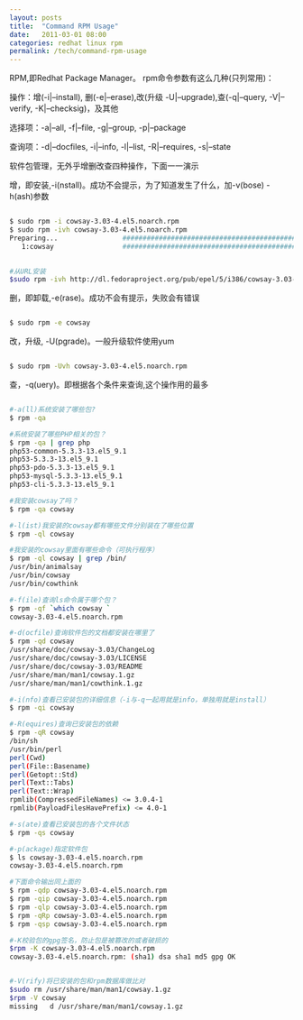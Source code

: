 ```yaml
---
layout: posts
title:  "Command RPM Usage"
date:   2011-03-01 08:00
categories: redhat linux rpm
permalink: /tech/command-rpm-usage
---
```


RPM,即Redhat Package Manager。
rpm命令参数有这么几种(只列常用)：

操作：增(-i|–install), 删(-e|–erase),改(升级 -U|–upgrade),查(-q|–query, -V|–verify, -K|–checksig)，及其他

选择项：-a|–all, -f|–file, -g|–group, -p|–package

查询项：-d|–docfiles, -i|–info, -l|–list, -R|–requires, -s|–state

软件包管理，无外乎增删改查四种操作，下面一一演示

增，即安装,-i(nstall)。成功不会提示，为了知道发生了什么，加-v(bose) -h(ash)参数

```bash

$ sudo rpm -i cowsay-3.03-4.el5.noarch.rpm
$ sudo rpm -ivh cowsay-3.03-4.el5.noarch.rpm
Preparing...                ########################################### [100%]
   1:cowsay                 ########################################### [100%]
   

#从URL安装
$sudo rpm -ivh http://dl.fedoraproject.org/pub/epel/5/i386/cowsay-3.03-4.el5.noarch.rpm

```

删，即卸载,-e(rase)。成功不会有提示，失败会有错误

```bash

$ sudo rpm -e cowsay

```

改，升级, -U(pgrade)。一般升级软件使用yum

```bash

$ sudo rpm -Uvh cowsay-3.03-4.el5.noarch.rpm

```

查，-q(uery)。即根据各个条件来查询,这个操作用的最多

```bash 

#-a(ll)系统安装了哪些包?
$ rpm -qa

#系统安装了哪些PHP相关的包？
$ rpm -qa | grep php
php53-common-5.3.3-13.el5_9.1
php53-5.3.3-13.el5_9.1
php53-pdo-5.3.3-13.el5_9.1
php53-mysql-5.3.3-13.el5_9.1
php53-cli-5.3.3-13.el5_9.1

#我安装cowsay了吗？
$ rpm -qa cowsay

#-l(ist)我安装的cowsay都有哪些文件分别装在了哪些位置
$ rpm -ql cowsay

#我安装的cowsay里面有哪些命令（可执行程序）
$ rpm -ql cowsay | grep /bin/
/usr/bin/animalsay
/usr/bin/cowsay
/usr/bin/cowthink

#-f(ile)查询ls命令属于哪个包？
$ rpm -qf `which cowsay `
cowsay-3.03-4.el5.noarch.rpm

#-d(ocfile)查询软件包的文档都安装在哪里了
$ rpm -qd cowsay
/usr/share/doc/cowsay-3.03/ChangeLog
/usr/share/doc/cowsay-3.03/LICENSE
/usr/share/doc/cowsay-3.03/README
/usr/share/man/man1/cowsay.1.gz
/usr/share/man/man1/cowthink.1.gz

#-i(nfo)查看已安装包的详细信息（-i与-q一起用就是info，单独用就是install）
$ rpm -qi cowsay

#-R(equires)查询已安装包的依赖
$ rpm -qR cowsay
/bin/sh  
/usr/bin/perl  
perl(Cwd)  
perl(File::Basename)  
perl(Getopt::Std)  
perl(Text::Tabs)  
perl(Text::Wrap)  
rpmlib(CompressedFileNames) <= 3.0.4-1
rpmlib(PayloadFilesHavePrefix) <= 4.0-1

#-s(ate)查看已安装包的各个文件状态
$ rpm -qs cowsay

#-p(ackage)指定软件包
$ ls cowsay-3.03-4.el5.noarch.rpm
cowsay-3.03-4.el5.noarch.rpm

#下面命令输出同上面的
$ rpm -qdp cowsay-3.03-4.el5.noarch.rpm
$ rpm -qip cowsay-3.03-4.el5.noarch.rpm
$ rpm -qlp cowsay-3.03-4.el5.noarch.rpm
$ rpm -qRp cowsay-3.03-4.el5.noarch.rpm
$ rpm -qsp cowsay-3.03-4.el5.noarch.rpm

#-K校验包的gpg签名，防止包是被篡改的或者破损的
$rpm -K cowsay-3.03-4.el5.noarch.rpm 
cowsay-3.03-4.el5.noarch.rpm: (sha1) dsa sha1 md5 gpg OK


#-V(rify)将已安装的包和rpm数据库做比对
$sudo rm /usr/share/man/man1/cowsay.1.gz
$rpm -V cowsay
missing   d /usr/share/man/man1/cowsay.1.gz

```
